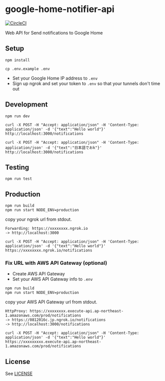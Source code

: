 # google-home-notifier-api

[![CircleCI](https://circleci.com/gh/inouetakuya/google-home-notifier-api.svg?style=svg)](https://circleci.com/gh/inouetakuya/google-home-notifier-api)

Web API for Send notifications to Google Home

## Setup

```shell
npm install
```

```shell
cp .env.example .env
```

- Set your Google Home IP address to `.env`
- Sign up ngrok and set your token to `.env` so that your tunnels don't time out

## Development

```shell
npm run dev
```

```shell
curl -X POST -H "Accept: application/json" -H 'Content-Type: application/json' -d '{"text":"Hello world"}' http://localhost:3000/notifications
```

```shell
curl -X POST -H "Accept: application/json" -H 'Content-Type: application/json' -d '{"text":"日本語でおk"}' http://localhost:3000/notifications
```

## Testing

```shell
npm run test
```

## Production

```shell
npm run build
npm run start NODE_ENV=production 
```

copy your ngrok url from stdout.

```
Forwarding: https://xxxxxxxx.ngrok.io
-> http://localhost:3000
```

```shell
curl -X POST -H "Accept: application/json" -H 'Content-Type: application/json' -d '{"text":"Hello world"}' https://xxxxxxxx.ngrok.io/notifications
```

### Fix URL with AWS API Gateway (optional)

- Create AWS API Gateway
- Set your AWS API Gateway info to `.env`

```shell
npm run build
npm run start NODE_ENV=production 
```

copy your AWS API Gateway url from stdout.

```
HttpProxy: https://xxxxxxxx.execute-api.ap-northeast-1.amazonaws.com/prod/notifications
-> https://0812016c.jp.ngrok.io/notifications
-> http://localhost:3000/notifications
```

```shell
curl -X POST -H "Accept: application/json" -H 'Content-Type: application/json' -d '{"text":"Hello world"}' https://xxxxxxxxx.execute-api.ap-northeast-1.amazonaws.com/prod/notifications
```

## License

See [LICENSE](./LICENSE)
